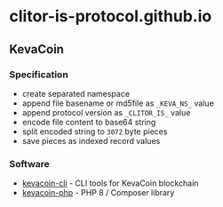 # clitor-is-protocol.github.io

## KevaCoin

### Specification

* create separated namespace
* append file basename or md5file as `_KEVA_NS_` value
* append protocol version as `_CLITOR_IS_` value
* encode file content to base64 string
* split encoded string to `3072` byte pieces
* save pieces as indexed record values

### Software

* [kevacoin-cli](https://github.com/clitor-is-protocol/kevacoin-cli) - CLI tools for KevaCoin blockchain
* [kevacoin-php](https://github.com/clitor-is-protocol/kevacoin-php) - PHP 8 / Composer library
